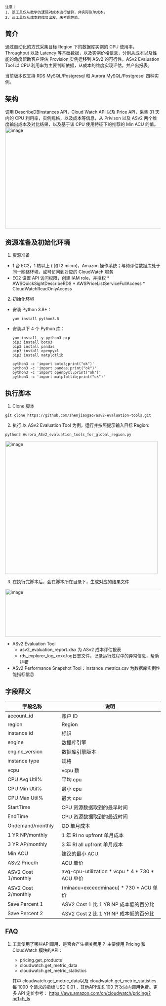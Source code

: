 ```
注意：
1. 该工具仅从数学的逻辑对成本进行估算，非实际账单成本。
2. 该工具仅从成本的维度出发，未考虑性能。
```

## 简介

通过自动化的方式采集目标 Region 下的数据库实例的 CPU 使用率，Throughput 以及 Latency 等基础数据，以及实例价格信息，分别从成本以及性能的角度帮助客户评估 Provision 实例迁移到 ASv2 的可行性。ASv2 Evaluation Tool 以 CPU 利用率为主要判断依据，从成本的维度实现评估，并产出报表。

当前版本仅支持 RDS MySQL/Postgresql 和 Aurora MySQL/Postgresql 四种实例。

## 架构
调用 DescribeDBInstances API，Cloud Watch API 以及 Price API，采集 31 天内的 CPU 利用率，实例规格，以及成本等信息，从 Privison 以及 ASv2 两个维度输出成本及对比结果，以及基于该 CPU 使用特征下的推荐的 Min ACU 的值。
<img width="684" height="328" alt="image" src="https://github.com/user-attachments/assets/7685c52f-9bc4-49b1-82cd-cda63fbb183c" />

## 资源准备及初始化环境
1. 资源准备
* 1 台 EC2，1 核以上 ( 如 t2.micro)，Amazon 操作系统；与待评估数据库处于同一网络环境，或可访问到对应的 CloudWatch 服务
* EC2 设置 API 访问权限，创建 IAM role，并授权
      * AWSQuickSightDescribeRDS
      * AWSPriceListServiceFullAccess
      * CloudWatchReadOnlyAccess
2. 初始化环境
* 安装 Python 3.8+：
  
  ```yum install python3.8```
  
* 安装以下 4 个 Python 库：

  ```
  yum install -y python3-pip
  pip3 install boto3
  pip3 install pandas
  pip3 install openpyxl
  pip3 install matplotlib
  
  python3 -c 'import boto3;print("ok")'
  python3 -c 'import pandas;print("ok")'
  python3 -c 'import openpyxl;print("ok")'
  python3 -c 'import matplotlib;print("ok")'
  ```
## 执行脚本
1. Clone 脚本
```
git clone https://github.com/zhenjiaogao/asv2-evaluation-tools.git
```
2. 执行
以 ASv2 Evaluation Tool 为例，运行并按照提示输入目标 Region:
```
python3 Aurora_ASv2_evaluation_tools_for_global_region.py 
```
<img width="493" height="431" alt="image" src="https://github.com/user-attachments/assets/8ddfeef4-26dd-4265-8ae8-8065544a19da" />

3. 在执行完脚本后，会在脚本所在目录下，生成对应的结果文件
<img width="988" height="155" alt="image" src="https://github.com/user-attachments/assets/1af9065c-989d-4f5b-a0fb-0eb8bf2da5e1" />

  * ASv2 Evaluation Tool
      * asv2_evaluation_report.xlsx 为 ASv2 成本评估报表
      * rds_explorer_log_xxxx.log日志文件，记录运行过程中的异常信息，帮助排错
  * ASv2 Performance Snapshot Tool：instance_metrics.csv 为数据库实例性能指标信息
    
## 字段释义
| 字段名称 | 说明 |
|---------|------|
| account_id | 账户 ID |
| region | Region |
| instance id | 标识 |
| engine | 数据库引擎 |
| engine_version | 数据库引擎版本 |
| instance type | 规格 |
| vcpu | vcpu 数 |
| CPU Avg Util% | 平均 cpu |
| CPU Min Util% | 最小 cpu |
| CPU Max Util% | 最大 cpu |
| StartTime | CPU 资源数据取到的最早时间 |
| EndTime | CPU 资源数据取到的最近时间 |
| Ondemand/monthly | OD 单月成本 |
| 1 YR NP/monthly | 1 年 RI no upfront 单月成本 |
| 3 YR AP/monthly | 3 年 RI all upfront 单月成本 |
| Min ACU | 建议的最小 ACU |
| ASv2 Price/h | ACU 单价 |
| ASV2 Cost 1/monthly | avg-cpu-utilization * vcpu * 4 * 730 * ACU 单价 |
| ASV2 Cost 2/monthly | (minacu+exceedminacu) * 730 * ACU 单价 |
| Save Percent 1 | ASV2 Cost 1 比 1 YR NP 成本低的百分比 |
| Save Percent 2 | ASV2 Cost 2 比 1 YR NP 成本低的百分比 |

## FAQ
1. 工具使用了哪些API调用，是否会产生相关费用？
     主要使用 Pricing 和 CloudWatch 模块的API：
     
     * pricing.get_products
     * cloudwatch.get_metric_data
     * cloudwatch.get_metric_statistics
     
     其中 cloudwatch.get_metric_data以及 cloudwatch.get_metric_statistics 每 1000 个请求的指标 USD 0.01 ，其他API请求 100 万次以内调用免费。更多 API 定价参考：
     https://aws.amazon.com/cn/cloudwatch/pricing/?nc1=h_ls
